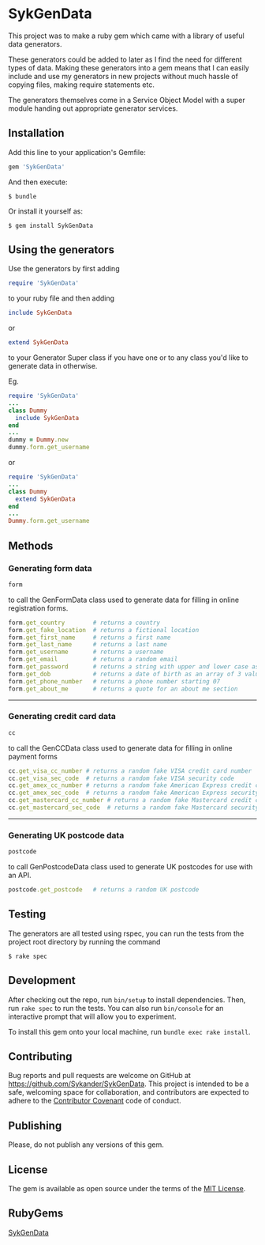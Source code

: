 # SykGenData

This project was to make a ruby gem which came with a library of useful data generators.

These generators could be added to later as I find the need for different types of data. Making these generators into a gem means that I can easily include and use my generators in new projects without much hassle of copying files, making require statements etc.

The generators themselves come in a Service Object Model with a super module handing out appropriate generator services.

## Installation

Add this line to your application's Gemfile:

```ruby
gem 'SykGenData'
```

And then execute:

    $ bundle

Or install it yourself as:

    $ gem install SykGenData

## Using the generators

Use the generators by first adding
```ruby
require 'SykGenData'
```
to your ruby file and then adding
```ruby
include SykGenData
```
or
```ruby
extend SykGenData
```
to your Generator Super class if you have one or to any class you'd like to generate data in otherwise.

Eg.
```ruby
require 'SykGenData'
...
class Dummy
  include SykGenData
end
...
dummy = Dummy.new
dummy.form.get_username
```
or
```ruby
require 'SykGenData'
...
class Dummy
  extend SykGenData
end
...
Dummy.form.get_username
```

## Methods

### Generating form data
```ruby
form
```
to call the GenFormData class used to generate data for filling in online registration forms.
```ruby
form.get_country        # returns a country
form.get_fake_location  # returns a fictional location
form.get_first_name     # returns a first name
form.get_last_name      # returns a last name
form.get_username       # returns a username
form.get_email          # returns a random email
form.get_password       # returns a string with upper and lower case as well as special characters and numbers
form.get_dob            # returns a date of birth as an array of 3 values
form.get_phone_number   # returns a phone number starting 07
form.get_about_me       # returns a quote for an about me section
```
--------

### Generating credit card data
```ruby
cc
```
to call the GenCCData class used to generate data for filling in online payment forms
```ruby
cc.get_visa_cc_number # returns a random fake VISA credit card number
cc.get_visa_sec_code  # returns a random fake VISA security code
cc.get_amex_cc_number # returns a random fake American Express credit card number
cc.get_amex_sec_code  # returns a random fake American Express security code
cc.get_mastercard_cc_number # returns a random fake Mastercard credit card number
cc.get_mastercard_sec_code  # returns a random fake Mastercard security code
```
--------

### Generating UK postcode data
```ruby
postcode
```
to call GenPostcodeData class used to generate UK postcodes for use with an API.
```ruby
postcode.get_postcode   # returns a random UK postcode
```
## Testing

The generators are all tested using rspec, you can run the tests from the project root directory by running the command

    $ rake spec


## Development

After checking out the repo, run `bin/setup` to install dependencies. Then, run `rake spec` to run the tests. You can also run `bin/console` for an interactive prompt that will allow you to experiment.

To install this gem onto your local machine, run `bundle exec rake install`.

## Contributing

Bug reports and pull requests are welcome on GitHub at https://github.com/Sykander/SykGenData. This project is intended to be a safe, welcoming space for collaboration, and contributors are expected to adhere to the [Contributor Covenant](http://contributor-covenant.org) code of conduct.

## Publishing

Please, do not publish any versions of this gem.

## License

The gem is available as open source under the terms of the [MIT License](https://opensource.org/licenses/MIT).

## RubyGems

[SykGenData](https://rubygems.org/gems/SykGenData)
